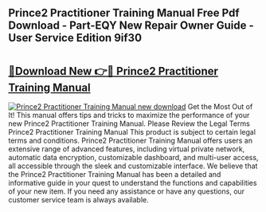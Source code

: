 ## Prince2 Practitioner Training Manual Free Pdf Download - Part-EQY New Repair Owner Guide - User Service Edition 9if30

# <h2><a href="http://cf29610.oget.top/?id=Prince2+Practitioner+Training+Manual">🔗Download New 👉🔴 Prince2 Practitioner Training Manual</a></h2>

[![Prince2 Practitioner Training Manual new download](https://i.imgur.com/5g1atiW.png)](http://cf29610.oget.top/?id=Prince2+Practitioner+Training+Manual)
Get the Most Out of It! This manual offers tips and tricks to maximize the performance of your new Prince2 Practitioner Training Manual. Please Review the Legal Terms Prince2 Practitioner Training Manual This product is subject to certain legal terms and conditions. Prince2 Practitioner Training Manual offers users an extensive range of advanced features, including virtual private network, automatic data encryption, customizable dashboard, and multi-user access, all accessible through the sleek and customizable interface. We believe that the Prince2 Practitioner Training Manual has been a detailed and informative guide in your quest to understand the functions and capabilities of your new item. If you need any assistance or have any questions, our customer service team is always available.
